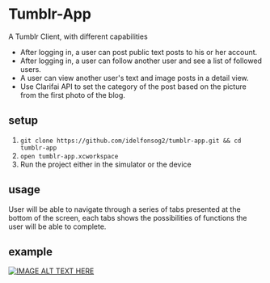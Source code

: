 # Tumblr-App

A Tumblr Client, with different capabilities

- After logging in, a user can post public text posts to his or her account.
- After logging in, a user can follow another user and see a list of followed users.
- A user can view another user's text and image posts in a detail view.
- Use Clarifai API to set the category of the post based on the picture from the first photo of the blog.

## setup

1. `git clone https://github.com/idelfonsog2/tumblr-app.git && cd tumblr-app`
2. `open tumblr-app.xcworkspace`
5. Run the project either in the simulator or the device

## usage

User will be able to navigate through a series of tabs presented at the bottom of the screen, each tabs shows the possibilities of functions the user will be able to complete.

## example

[![IMAGE ALT TEXT HERE](http://img.youtube.com/vi/VVhQZVFBPIc/0.jpg)](http://www.youtube.com/watch?v=VVhQZVFBPIc)
